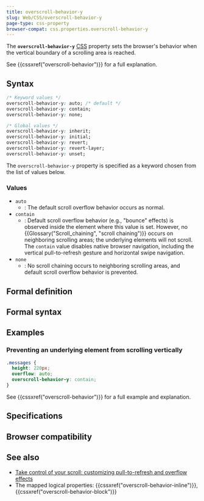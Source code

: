 ```yaml
---
title: overscroll-behavior-y
slug: Web/CSS/overscroll-behavior-y
page-type: css-property
browser-compat: css.properties.overscroll-behavior-y
---
```




The **`overscroll-behavior-y`** [CSS](/Web/CSS) property sets the browser's behavior when the vertical boundary of a scrolling area is reached.

See {{cssxref("overscroll-behavior")}} for a full explanation.

## Syntax

```css
/* Keyword values */
overscroll-behavior-y: auto; /* default */
overscroll-behavior-y: contain;
overscroll-behavior-y: none;

/* Global values */
overscroll-behavior-y: inherit;
overscroll-behavior-y: initial;
overscroll-behavior-y: revert;
overscroll-behavior-y: revert-layer;
overscroll-behavior-y: unset;
```

The `overscroll-behavior-y` property is specified as a keyword chosen from the list of values below.

### Values

- `auto`
  - : The default scroll overflow behavior occurs as normal.
- `contain`
  - : Default scroll overflow behavior (e.g., "bounce" effects) is observed inside the element where this value is set. However, no {{Glossary("Scroll_chaining", "scroll chaining")}} occurs on neighboring scrolling areas; the underlying elements will not scroll. The `contain` value disables native browser navigation, including the vertical pull-to-refresh gesture and horizontal swipe navigation.
- `none`
  - : No scroll chaining occurs to neighboring scrolling areas, and default scroll overflow behavior is prevented.

## Formal definition



## Formal syntax



## Examples

### Preventing an underlying element from scrolling vertically

```css
.messages {
  height: 220px;
  overflow: auto;
  overscroll-behavior-y: contain;
}
```

See {{cssxref("overscroll-behavior")}} for a full example and explanation.

## Specifications



## Browser compatibility



## See also

- [Take control of your scroll: customizing pull-to-refresh and overflow effects](https://developer.chrome.com/blog/overscroll-behavior/#demo)
- The mapped logical properties: {{cssxref("overscroll-behavior-inline")}}, {{cssxref("overscroll-behavior-block")}}
